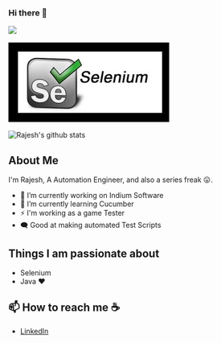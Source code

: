 ### Hi there 👋

![](https://komarev.com/ghpvc/?username=rajeshkumarrobertS&color=green)

![](https://github.com/rajeshkumarrobert/rajeshkumarrobert/blob/main/Selenium.PNG)

![ Rajesh's github stats](https://github-readme-stats.vercel.app/api?username=rajeshkumarrobert&count_private=true&show_icons=true&theme=vue&hide_border=true&show_owner=true&count_private=true) 

<!--
![Top Langs](https://github-readme-stats.vercel.app/api/top-langs/?username=seshanthS&hide=shaderlab,c#,ASP)
-->


## About Me
I'm Rajesh, A Automation Engineer, and also a series freak :stuck_out_tongue:. 

- 🔭 I’m currently working on Indium Software
- 🌱 I’m currently learning Cucumber
- ⚡ I'm working as a game Tester 
- 🗨️ Good at making automated Test Scripts

## Things I am passionate about
 - Selenium
 - Java :heart:
 
 ## 📫 How to reach me :coffee:
 - [LinkedIn](https://www.linkedin.com/in/rajesh-kumar-205899148/)

<!--
**rajeshkumarrobert/rajeshkumarrobert** is a ✨ _special_ ✨ repository because its `README.md` (this file) appears on your GitHub profile.

Here are some ideas to get you started:


- 👯 I’m looking to collaborate on ...
- 🤔 I’m looking for help with ...
- 💬 Ask me about ...
- 😄 Pronouns: ...
 ...
-->
